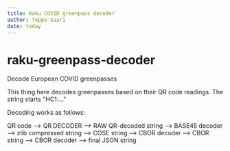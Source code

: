 ```yaml
---
title: Raku COVID greenpass decoder
author: Teppo Saari
date: today
---
```


# raku-greenpass-decoder
Decode European COVID greenpasses

This thing here decodes greenpasses based on their QR code readings. The string starts
 "HC1:..."

Decoding works as follows:

QR code --> QR DECODER --> RAW QR-decoded string 
 --> BASE45 decoder --> zlib compressed string --> COSE string 
 --> CBOR decoder --> CBOR string --> CBOR decoder --> final JSON string








